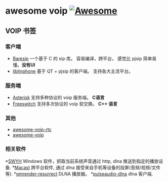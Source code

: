 # awesome voip [![Awesome](https://cdn.rawgit.com/sindresorhus/awesome/d7305f38d29fed78fa85652e3a63e154dd8e8829/media/badge.svg)](https://github.com/sindresorhus/awesome)

## VOIP 书签

### 客户端

* [Baresip](https://github.com/baresip/baresip) 一个基于 C 的 sip 库。 容易编译，跨平台， 感觉比 pjsip 简单易懂。**没有UI**
* [liblinphone](https://github.com/BelledonneCommunications/liblinphone) 基于 QT + pjsip 的客户端。 支持各大主流平台。

### 服务端

* [Asterisk](https://www.asterisk.org/) 支持多种协议的 voip 服务端。 **C语言**
* [Freeswitch](https://freeswitch.com/) 支持多次协议的 voip 软交换。 **C++ 语言**

### 其他

* [awesome-voip-rtc](https://github.com/QXIP/awesome-voip-rtc)
* [awesome-voip](https://github.com/onmyway133/awesome-voip)

### 相关软件

*[SWYH](https://github.com/StreamWhatYouHear/SWYH) Windows 软件，抓取当前系统声音通过 http, dlna 推送到指定的播放设备.
*[Macast](https://github.com/xfangfang/Macast) 跨平台软件, 通过 dlna 接受来自手机等设备的投屏(音频/视频/文件等).
*[gmrender-resurrect](https://github.com/hzeller/gmrender-resurrect) DLNA 播放器。
*[pulseaudio-dlna](https://github.com/masmu/pulseaudio-dlna) dlna 客户端.

